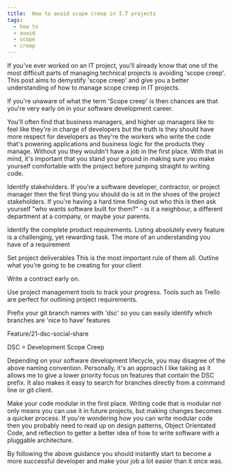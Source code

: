```yaml
---
title:  How to avoid scope creep in I.T projects
tags:
  - how to
  - avoid
  - scope
  - creep
---
```


If you've ever worked on an IT project, you'll already know that one of the most difficult parts of managing technical projects is avoiding 'scope creep'. This post aims to demystify 'scope creep' and give you a better understanding of how to manage  scope creep in IT projects. 

<!--more-->

If you're unaware of what the term 'Scope creep' is then chances are that you're very early on in your software development career. 

You'll often find that business managers, and higher up managers like to feel like they're in charge of developers but the truth is they should have more respect for developers as they're the workers who write the code that's powering applications and business logic for the products they manage. Without you they wouldn't have a job in the first place. With that in mind, it's important that you stand your ground in making sure you make yourself comfortable with the project before jumping straight to writing code.  

Identify stakeholders. 
If you're a software developer, contractor, or project manager then the first thing you should do is sit in the shoes of the project stakeholders. If you're having a hard time finding out who this is then ask yourself "who wants software built for them?" - is it a neighbour, a different department at a company, or maybe your parents. 

Identify the complete product requirements. Listing absolutely every feature is a challenging, yet rewarding task. The more of an understanding you have of a requirement

Set project deliverables 
This is the most important rule of them all. Outline what you're going to be creating for your client 


Write a contract early on.  

Use project management tools to track your progress. 
Tools such as Trello are perfect for outlining project requirements. 

Prefix your git branch names with 'dsc' so you can easily identify which branches are 'nice to have' features

Feature/21-dsc-social-share

DSC = Development Scope Creep

Depending on your software development lifecycle, you may disagree of the above naming convention. Personally, it's an approach I like taking as it allows me to give a lower priority focus on features that contain the DSC prefix. It also makes it easy to search for branches directly from a command line or git client. 



Make your code modular in the first place.
Writing code that is modular not only means you can use it in future projects, but making changes becomes a quicker process. If you're wondering how you can write modular code then you probably need to read up on design patterns, Object Orientated Code, and reflection to getter a better idea of how to write software with a pluggable architecture. 


By following the above guidance you should instantly start to become a more successful developer and make your job a lot easier than it once was. 

